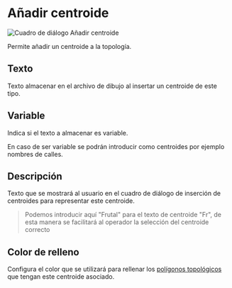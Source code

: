 # Añadir centroide

![Cuadro de diálogo Añadir centroide](../../../../../.gitbook/assets/CuadroDialogoAñadirCentroide.PNG)

Permite añadir un centroide a la topología.

## Texto

Texto almacenar en el archivo de dibujo al insertar un centroide de este tipo.

## Variable

Indica si el texto a almacenar es variable.

En caso de ser variable se podrán introducir como centroides por ejemplo nombres de calles.

## Descripción

Texto que se mostrará al usuario en el cuadro de diálogo de inserción de centroides para representar este centroide.

> Podemos introducir aquí "Frutal" para el texto de centroide "Fr", de esta manera se facilitará al operador la selección del centroide correcto

## Color de relleno

Configura el color que se utilizará para rellenar los [polígonos topológicos](poligonos-topologicos.md) que tengan este centroide asociado.

